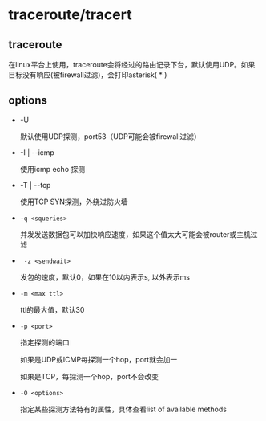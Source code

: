 # traceroute/tracert

## traceroute

在linux平台上使用，traceroute会将经过的路由记录下台，默认使用UDP。如果目标没有响应(被firewall过滤)，会打印asterisk( * )

## options

- -U

  默认使用UDP探测，port53（UDP可能会被firewall过滤）

- -I | --icmp

  使用icmp echo 探测

- -T | --tcp

  使用TCP SYN探测，外绕过防火墙

- `-q <squeries>`

  并发发送数据包可以加快响应速度，如果这个值太大可能会被router或主机过滤

- ` -z <sendwait>`

  发包的速度，默认0，如果在10以内表示s, 以外表示ms

- `-m <max ttl>`

  ttl的最大值，默认30

- `-p <port>`

  指定探测的端口

  如果是UDP或ICMP每探测一个hop，port就会加一

  如果是TCP，每探测一个hop，port不会改变

- `-O <options>`

  指定某些探测方法特有的属性，具体查看list of available methods

